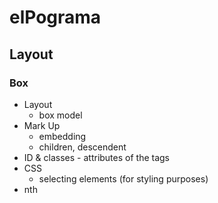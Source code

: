 # elPograma
## Layout

### Box 

* Layout
    * box model
* Mark Up
    * embedding
    * children, descendent
* ID & classes - attributes of the tags
* CSS
    * selecting elements (for styling purposes)
* nth